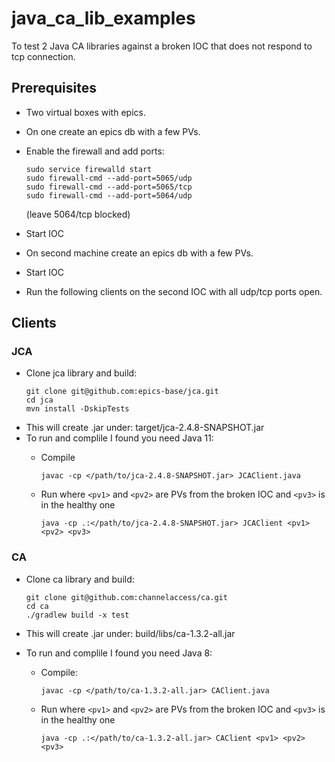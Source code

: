 # java_ca_lib_examples

To test 2 Java CA libraries against a broken IOC that does not respond to tcp connection.


## Prerequisites

- Two virtual boxes with epics.
- On one create an epics db with a few PVs.
- Enable the firewall and add ports:
    ```
    sudo service firewalld start
    sudo firewall-cmd --add-port=5065/udp
    sudo firewall-cmd --add-port=5065/tcp
    sudo firewall-cmd --add-port=5064/udp
    ```
  (leave 5064/tcp blocked)
- Start IOC

- On second machine create an epics db with a few PVs.
- Start IOC

- Run the following clients on the second IOC with all udp/tcp ports open.

## Clients

### JCA
- Clone jca library and build:
	```
	git clone git@github.com:epics-base/jca.git
	cd jca
	mvn install -DskipTests
	```	
- This will create .jar under: target/jca-2.4.8-SNAPSHOT.jar
- To run and complile I found you need Java 11:
	- Compile
		```
		javac -cp </path/to/jca-2.4.8-SNAPSHOT.jar> JCAClient.java 
		```
			
	- Run where `<pv1>` and `<pv2>` are PVs from the broken IOC and `<pv3>` is in the healthy one
		```
		java -cp .:</path/to/jca-2.4.8-SNAPSHOT.jar> JCAClient <pv1> <pv2> <pv3>
		```


### CA
- Clone ca library and build:
	```
	git clone git@github.com:channelaccess/ca.git
	cd ca
	./gradlew build -x test
	```

- This will create .jar under: build/libs/ca-1.3.2-all.jar
- To run and complile I found you need Java 8:
	- Compile:
		```
		javac -cp </path/to/ca-1.3.2-all.jar> CAClient.java 
		```
	- Run where `<pv1>` and `<pv2>` are PVs from the broken IOC and `<pv3>` is in the healthy one
		```
		java -cp .:</path/to/ca-1.3.2-all.jar> CAClient <pv1> <pv2> <pv3>
		```
